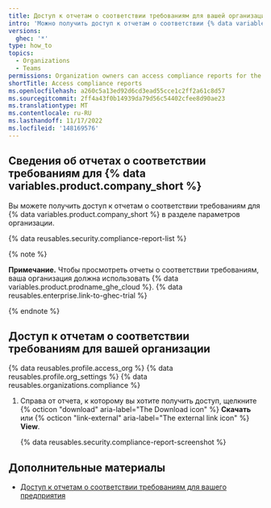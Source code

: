 ```yaml
---
title: Доступ к отчетам о соответствии требованиям для вашей организации
intro: 'Можно получить доступ к отчетам о соответствии {% data variables.product.company_short %}, таким как отчеты SOC и самооценка Cloud Security Alliance CAIQ (CSA CAIQ), для организации.'
versions:
  ghec: '*'
type: how_to
topics:
  - Organizations
  - Teams
permissions: Organization owners can access compliance reports for the organization.
shortTitle: Access compliance reports
ms.openlocfilehash: a260c5a13ed92d6cd3ead55cce1c2ff2a61c8d57
ms.sourcegitcommit: 2ff4a43f0b14939da79d56c54402cfee8d90ae23
ms.translationtype: MT
ms.contentlocale: ru-RU
ms.lasthandoff: 11/17/2022
ms.locfileid: '148169576'
---
```

## Сведения об отчетах о соответствии требованиям для {% data variables.product.company_short %}

Вы можете получить доступ к отчетам о соответствии требованиям для {% data variables.product.company_short %} в разделе параметров организации.

{% data reusables.security.compliance-report-list %}


{% note %}

**Примечание.** Чтобы просмотреть отчеты о соответствии требованиям, ваша организация должна использовать {% data variables.product.prodname_ghe_cloud %}. {% data reusables.enterprise.link-to-ghec-trial %}

{% endnote %}

## Доступ к отчетам о соответствии требованиям для вашей организации

{% data reusables.profile.access_org %} {% data reusables.profile.org_settings %} {% data reusables.organizations.compliance %}
1. Справа от отчета, к которому вы хотите получить доступ, щелкните {% octicon "download" aria-label="The Download icon" %} **Скачать** или {% octicon "link-external" aria-label="The external link icon" %} **View**.

   {% data reusables.security.compliance-report-screenshot %}

## Дополнительные материалы

- [Доступ к отчетам о соответствии требованиям для вашего предприятия](/admin/overview/accessing-compliance-reports-for-your-enterprise)
